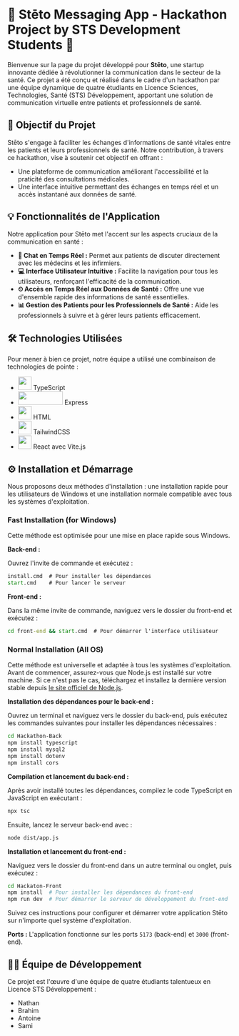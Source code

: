 
# 🌟 Stēto Messaging App - Hackathon Project by STS Development Students 🌟

Bienvenue sur la page du projet développé pour **Stēto**, une startup innovante dédiée à révolutionner la communication dans le secteur de la santé. Ce projet a été conçu et réalisé dans le cadre d'un hackathon par une équipe dynamique de quatre étudiants en Licence Sciences, Technologies, Santé (STS) Développement, apportant une solution de communication virtuelle entre patients et professionnels de santé.

## 🎯 Objectif du Projet

Stēto s'engage à faciliter les échanges d'informations de santé vitales entre les patients et leurs professionnels de santé. Notre contribution, à travers ce hackathon, vise à soutenir cet objectif en offrant :

- Une plateforme de communication améliorant l'accessibilité et la praticité des consultations médicales.
- Une interface intuitive permettant des échanges en temps réel et un accès instantané aux données de santé.

## 💡 Fonctionnalités de l'Application

Notre application pour Stēto met l'accent sur les aspects cruciaux de la communication en santé :

- **💬 Chat en Temps Réel :** Permet aux patients de discuter directement avec les médecins et les infirmiers.
- **💻 Interface Utilisateur Intuitive :** Facilite la navigation pour tous les utilisateurs, renforçant l'efficacité de la communication.
- **⏲ Accès en Temps Réel aux Données de Santé :** Offre une vue d'ensemble rapide des informations de santé essentielles.
- **📊 Gestion des Patients pour les Professionnels de Santé :** Aide les professionnels à suivre et à gérer leurs patients efficacement.

## 🛠 Technologies Utilisées

Pour mener à bien ce projet, notre équipe a utilisé une combinaison de technologies de pointe :

- <img src="https://upload.wikimedia.org/wikipedia/commons/4/4c/Typescript_logo_2020.svg" width="30" height="30"> TypeScript
- <img src="https://upload.wikimedia.org/wikipedia/commons/6/64/Expressjs.png" width="100" height="30"> Express
- <img src="https://upload.wikimedia.org/wikipedia/commons/6/61/HTML5_logo_and_wordmark.svg" width="30" height="30"> HTML
- <img src="https://upload.wikimedia.org/wikipedia/commons/d/d5/Tailwind_CSS_Logo.svg" width="30" height="30"> TailwindCSS
- <img src="https://upload.wikimedia.org/wikipedia/commons/a/a7/React-icon.svg" width="30" height="30"> React avec Vite.js




## ⚙️ Installation et Démarrage

Nous proposons deux méthodes d'installation : une installation rapide pour les utilisateurs de Windows et une installation normale compatible avec tous les systèmes d'exploitation.

### Fast Installation (for Windows)

Cette méthode est optimisée pour une mise en place rapide sous Windows.

**Back-end :**

Ouvrez l'invite de commande et exécutez :

```cmd
install.cmd  # Pour installer les dépendances
start.cmd    # Pour lancer le serveur
```

**Front-end :**

Dans la même invite de commande, naviguez vers le dossier du front-end et exécutez :

```cmd
cd front-end && start.cmd  # Pour démarrer l'interface utilisateur
```

### Normal Installation (All OS)

Cette méthode est universelle et adaptée à tous les systèmes d'exploitation. Avant de commencer, assurez-vous que Node.js est installé sur votre machine. Si ce n'est pas le cas, téléchargez et installez la dernière version stable depuis [le site officiel de Node.js](https://nodejs.org/).

**Installation des dépendances pour le back-end :**

Ouvrez un terminal et naviguez vers le dossier du back-end, puis exécutez les commandes suivantes pour installer les dépendances nécessaires :

```bash
cd Hackathon-Back
npm install typescript
npm install mysql2
npm install dotenv
npm install cors
```

**Compilation et lancement du back-end :**

Après avoir installé toutes les dépendances, compilez le code TypeScript en JavaScript en exécutant :

```bash
npx tsc
```

Ensuite, lancez le serveur back-end avec :

```bash
node dist/app.js
```

**Installation et lancement du front-end :**

Naviguez vers le dossier du front-end dans un autre terminal ou onglet, puis exécutez :

```bash
cd Hackaton-Front
npm install  # Pour installer les dépendances du front-end
npm run dev  # Pour démarrer le serveur de développement du front-end
```

Suivez ces instructions pour configurer et démarrer votre application Stēto sur n'importe quel système d'exploitation.


**Ports :** L'application fonctionne sur les ports `5173` (back-end) et `3000` (front-end).

## 👨‍💻 Équipe de Développement

Ce projet est l'œuvre d'une équipe de quatre étudiants talentueux en Licence STS Développement :

- Nathan
- Brahim
- Antoine
- Sami

